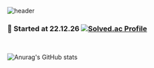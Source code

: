 ![header](https://capsule-render.vercel.app/api?type=waving&color=auto&customColorList=12&height=200&section=header&text=Hi%20I'm%20Suhyun🐣💜&fontSize=50&fontAlignY=40)

### 🌱 Started at 22.12.26 [![Solved.ac Profile](http://mazassumnida.wtf/api/mini/generate_badge?boj=suhyun9252)](https://solved.ac/suhyun9252/)

<br>

![Anurag's GitHub stats](https://github-readme-stats.vercel.app/api?username=shunny822&show_icons=true&theme=discord_old_blurple)

